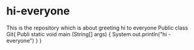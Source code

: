 # hi-everyone
This is the repository which is about greeting hi to everyone
Public class Git{
Publi static void main (String[] args)
{
System.out.println("hi - everyone")
}
}
